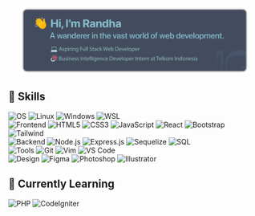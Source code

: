 <p align="center">
  <img src="./assets/githubBanner.png" alt="Randha - Aspiring Full Stack Developer" width="90%">
</p>

## 🚀 Skills
![OS](https://img.shields.io/badge/OS-434C5E?style=for-the-badge)
![Linux](https://img.shields.io/badge/Linux-434C5E?style=for-the-badge&logo=linux&logoColor=EBCB8B)
![Windows](https://img.shields.io/badge/Windows-434C5E?style=for-the-badge&logo=windows&logoColor=88C0D0)
![WSL](https://img.shields.io/badge/WSL-434C5E?style=for-the-badge&logo=windows&logoColor=ECEFF4)
<br/>
![Frontend](https://img.shields.io/badge/Frontend-434C5E?style=for-the-badge)
![HTML5](https://img.shields.io/badge/HTML5-434C5E?style=for-the-badge&logo=html5&logoColor=D08770)
![CSS3](https://img.shields.io/badge/CSS3-434C5E?style=for-the-badge&logo=css3&logoColor=81A1C1)
![JavaScript](https://img.shields.io/badge/JavaScript-434C5E?style=for-the-badge&logo=javascript&logoColor=EBCB8B)
![React](https://img.shields.io/badge/React-434C5E?style=for-the-badge&logo=react&logoColor=88C0D0)
![Bootstrap](https://img.shields.io/badge/Bootstrap-434C5E?style=for-the-badge&logo=bootstrap&logoColor=B48EAD)
![Tailwind](https://img.shields.io/badge/Tailwind_CSS-434C5E?style=for-the-badge&logo=tailwind-css&logoColor=88C0D0)
<br/>
![Backend](https://img.shields.io/badge/Backend-434C5E?style=for-the-badge)
![Node.js](https://img.shields.io/badge/Node.js-434C5E?style=for-the-badge&logo=node.js&logoColor=A3BE8C)
![Express.js](https://img.shields.io/badge/Express.js-434C5E?style=for-the-badge&logo=express&logoColor=ECEFF4)
![Sequelize](https://img.shields.io/badge/Sequelize-434C5E?style=for-the-badge&logo=sequelize&logoColor=81A1C1)
![SQL](https://img.shields.io/badge/SQL-434C5E?style=for-the-badge&logo=postgresql&logoColor=81A1C1)
<br/>
![Tools](https://img.shields.io/badge/Tools-434C5E?style=for-the-badge)
![Git](https://img.shields.io/badge/Git-434C5E?style=for-the-badge&logo=git&logoColor=D08770)
![Vim](https://img.shields.io/badge/Vim-434C5E?style=for-the-badge&logo=vim&logoColor=A3BE8C)
![VS Code](https://img.shields.io/badge/VS_Code-434C5E?style=for-the-badge&logo=visual-studio-code&logoColor=88C0D0)
<br/>
![Design](https://img.shields.io/badge/Design-434C5E?style=for-the-badge)
![Figma](https://img.shields.io/badge/Figma-434C5E?style=for-the-badge&logo=figma&logoColor=BF616A)
![Photoshop](https://img.shields.io/badge/Photoshop-434C5E?style=for-the-badge&logo=adobe-photoshop&logoColor=81A1C1)
![Illustrator](https://img.shields.io/badge/Illustrator-434C5E?style=for-the-badge&logo=adobe-illustrator&logoColor=D08770)

## 🌱 Currently Learning
![PHP](https://img.shields.io/badge/PHP-434C5E?style=for-the-badge&logo=php&logoColor=81A1C1)
![CodeIgniter](https://img.shields.io/badge/CodeIgniter-434C5E?style=for-the-badge&logo=codeigniter&logoColor=D08770)

<!--
## 📊 GitHub Stats
[![GitHub Streak](https://github-readme-streak-stats.herokuapp.com?user=randhayoga&theme=nord&hide_border=true&background=434C5E&stroke=ECEFF4&ring=88C0D0&fire=EBCB8B&currStreakNum=ECEFF4&sideNums=ECEFF4&currStreakLabel=ECEFF4&sideLabels=ECEFF4&dates=D8DEE9&width=200)](https://git.io/streak-stats)
[![Top Langs](https://github-readme-stats.vercel.app/api/top-langs/?username=randhayoga&layout=compact&theme=nord&hide_border=true&bg_color=434C5E)](https://github.com/anuraghazra/github-readme-stats)
-->

